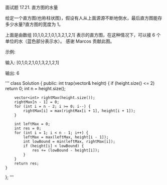 面试题 17.21. 直方图的水量

给定一个直方图(也称柱状图)，假设有人从上面源源不断地倒水，最后直方图能存多少水量?直方图的宽度为 1。



上面是由数组 [0,1,0,2,1,0,1,3,2,1,2,1] 表示的直方图，在这种情况下，可以接 6 个单位的水（蓝色部分表示水）。 感谢 Marcos 贡献此图。

示例:

输入: [0,1,0,2,1,0,1,3,2,1,2,1]

输出: 6


'''
class Solution {
   public:
    int trap(vector<int>& height) {
        if (height.size() <= 2) return 0;
        int n = height.size();

        vector<int> rightMax(height.size());
        rightMax[n - 1] = 0;
        for (int i = n - 2; i >= 0; i--) {
            rightMax[i] = max(rightMax[i + 1], height[i + 1]);
        }

        int leftMax = 0;
        int res = 0;
        for (int i = 1; i < n - 1; i++) {
            leftMax = max(leftMax, height[i - 1]);
            int lowBound = min(leftMax, rightMax[i]);
            if (height[i] < lowBound) {
                res += (lowBound - height[i]);
            }
        }
        return res;
    }
};
'''

